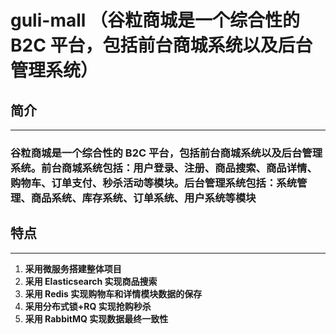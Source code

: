# guli-mall （谷粒商城是一个综合性的 B2C 平台，包括前台商城系统以及后台管理系统）
## **简介**
---
### 谷粒商城是一个综合性的 B2C 平台，包括前台商城系统以及后台管理系统。前台商城系统包括：用户登录、注册、商品搜索、商品详情、购物车、订单支付、秒杀活动等模块。后台管理系统包括：系统管理、商品系统、库存系统、订单系统、用户系统等模块
## 特点
---
1. **采用微服务搭建整体项目**
2. **采用 Elasticsearch 实现商品搜索**
3. **采用 Redis 实现购物车和详情模块数据的保存**
4. **采用分布式锁+RQ 实现抢购秒杀**
5. **采用 RabbitMQ 实现数据最终一致性**

